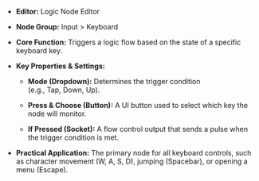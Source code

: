 - **Editor:** Logic Node Editor
    
- **Node Group:** Input > Keyboard
    
- **Core Function:** Triggers a logic flow based on the state of a specific keyboard key.
    
- **Key Properties & Settings:**
    
    - **Mode (Dropdown):** Determines the trigger condition (e.g., Tap, Down, Up).
        
    - **Press & Choose (Button):** A UI button used to select which key the node will monitor.
        
    - **If Pressed (Socket):** A flow control output that sends a pulse when the trigger condition is met.
        
- **Practical Application:** The primary node for all keyboard controls, such as character movement (W, A, S, D), jumping (Spacebar), or opening a menu (Escape).